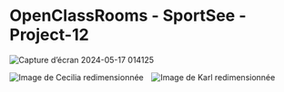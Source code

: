 # OpenClassRooms - SportSee - Project-12
![Capture d’écran 2024-05-17 014125](https://github.com/olivertoussaint/SportSee-P12_OC/assets/46441581/bc5cb881-596b-45c6-890e-d1324aa23ac6)
<div>
    <img src="Sportsee/sportsee/public/Cecilia_resized_image_400px.png" alt="Image de Cecilia redimensionnée" style="margin-right: 10px";>
    <img src="sandbox:/mnt/data/Karl_resized_image_400px.png" alt="Image de Karl redimensionnée">
</div>
